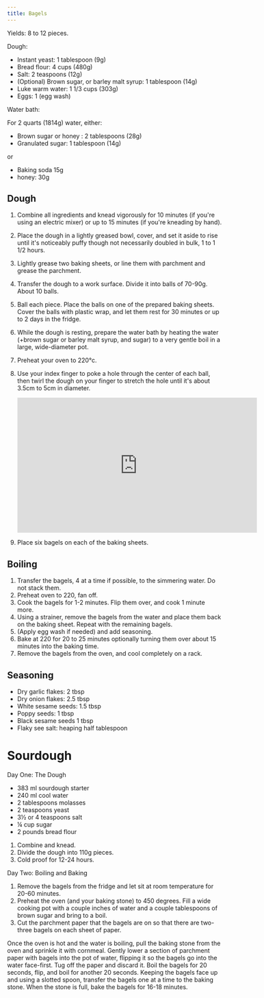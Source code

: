 ```yaml
---
title: Bagels
---
```


Yields: 8 to 12 pieces.

Dough:

- Instant yeast: 1 tablespoon (9g)
- Bread flour: 4 cups (480g)
- Salt: 2 teaspoons (12g)
- (Optional) Brown sugar, or barley malt syrup: 1 tablespoon (14g)
- Luke warm water: 1 1/3 cups (303g)
- Eggs: 1 (egg wash)

Water bath:

For 2 quarts (1814g) water, either:

- Brown sugar or honey : 2 tablespoons (28g)
- Granulated sugar: 1 tablespoon (14g)

or

- Baking soda 15g
- honey: 30g

## Dough

1. Combine all ingredients and knead vigorously for 10 minutes (if you're using an electric mixer)
   or up to 15 minutes (if you're kneading by hand).
1. Place the dough in a lightly greased bowl, cover, and set it aside to rise until it's noticeably puffy
   though not necessarily doubled in bulk, 1 to 1 1/2 hours.
1. Lightly grease two baking sheets, or line them with parchment and grease the parchment.
1. Transfer the dough to a work surface. Divide it into balls of 70-90g. About 10 balls.
1. Ball each piece. Place the balls on one of the prepared baking sheets. Cover the balls with plastic wrap, and let them rest for 30 minutes or up to 2 days in the fridge.
1. While the dough is resting, prepare the water bath by heating the water (+brown sugar or barley malt syrup, and sugar) to a very gentle boil in a large, wide-diameter pot.
1. Preheat your oven to 220°c.
1. Use your index finger to poke a hole through the center of each ball, then twirl the dough on your finger to stretch the
   hole until it's about 3.5cm to 5cm in diameter.

   <div class="youtube-video-container">
   <iframe width="560" height="315" src="https://www.youtube.com/embed/W8j-ZUp7KD0?start=254" title="YouTube video player" frameborder="0" allow="accelerometer; autoplay; clipboard-write; encrypted-media; gyroscope; picture-in-picture" allowFullScreen></iframe>
   </div>

1. Place six bagels on each of the baking sheets.

## Boiling

1. Transfer the bagels, 4 at a time if possible, to the simmering water. Do not stack them.
1. Preheat oven to 220, fan off.
1. Cook the bagels for 1-2 minutes. Flip them over, and cook 1 minute more.
1. Using a strainer, remove the bagels from the water and place them back on the baking sheet. Repeat with the remaining bagels.
1. (Apply egg wash if needed) and add seasoning.
1. Bake at 220 for 20 to 25 minutes optionally turning them over about 15 minutes into the baking time.
1. Remove the bagels from the oven, and cool completely on a rack.

## Seasoning

- Dry garlic flakes: 2 tbsp
- Dry onion flakes: 2.5 tbsp
- White sesame seeds: 1.5 tbsp
- Poppy seeds: 1 tbsp
- Black sesame seeds 1 tbsp
- Flaky see salt: heaping half tablespoon

# Sourdough

Day One: The Dough

- 383 ml sourdough starter
- 240 ml cool water
- 2 tablespoons molasses
- 2 teaspoons yeast
- 3½ or 4 teaspoons salt
- ¼ cup sugar
- 2 pounds bread flour

1. Combine and knead.
1. Divide the dough into 110g pieces.
1. Cold proof for 12-24 hours.

Day Two: Boiling and Baking

1. Remove the bagels from the fridge and let sit at room temperature for 20-60 minutes.
1. Preheat the oven (and your baking stone) to 450 degrees. Fill a wide cooking pot with a couple inches of water and a couple tablespoons of brown sugar and bring to a boil.
1. Cut the parchment paper that the bagels are on so that there are two-three bagels on each sheet of paper.

Once the oven is hot and the water is boiling, pull the baking stone from the oven and sprinkle it with cornmeal. Gently lower a section of parchment paper with bagels into the pot of water, flipping it so the bagels go into the water face-first. Tug off the paper and discard it. Boil the bagels for 20 seconds, flip, and boil for another 20 seconds. Keeping the bagels face up and using a slotted spoon, transfer the bagels one at a time to the baking stone. When the stone is full, bake the bagels for 16-18 minutes.
